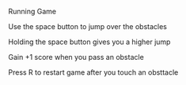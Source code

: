 Running Game

Use the space button to jump over the obstacles

Holding the space button gives you a higher jump

Gain +1 score when you pass an obstacle

Press R to restart game after you touch an obsttacle
